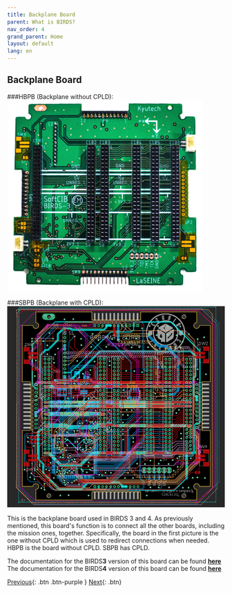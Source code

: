 ```yaml
---
title: Backplane Board
parent: What is BIRDS?
nav_order: 4
grand_parent: Home
layout: default
lang: en
---
```


## Backplane Board
###HBPB (Backplane without CPLD):
![Backplane Board Photo without CPLD](/assets/images/BPB-Board.png)

###SBPB (Backplane with CPLD):
![Backplane Board Photo with CPLD](/assets/images/SBPB-PCB.png)

This is the backplane board used in BIRDS 3 and 4. As previously mentioned, this board's function is to connect all the other boards, including the mission ones, together. Specifically, the board in the first picture is the one without CPLD which is used to redirect connections when needed. HBPB is the board without CPLD. SBPB has CPLD.


The documentation for the BIRDS**3** version of this board can be found [**here**](https://github.com/BIRDSOpenSource/BIRDS3-BPB)
The documentation for the BIRDS**4** version of this board can be found [**here**](https://github.com/BIRDSOpenSource/BIRDS4-BPB)

[Previous]({{site.url}}/overview/birds/com-page){: .btn .btn-purple }
[Next]({{site.url}}/overview/birds/fab-page){: .btn}